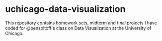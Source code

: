 # uchicago-data-visualization
This repository contains homework sets, midterm and final projects I have coded for @bensoltoff's class on Data Visualization at the University of Chicago.
